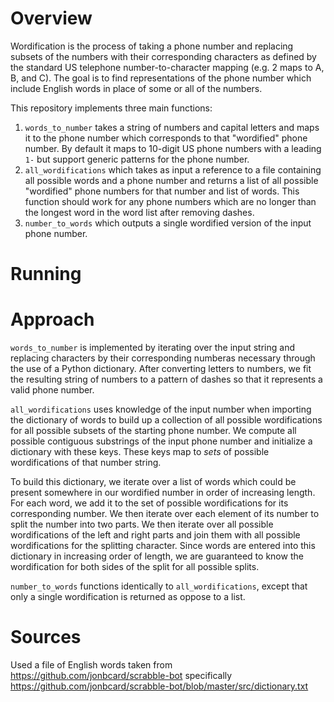 # Overview 
Wordification is the process of taking a phone number and replacing subsets of the numbers with their corresponding characters as defined by the standard US telephone number-to-character mapping (e.g. 2 maps to A, B, and C). The goal is to find representations of the phone number which include English words in place of some or all of the numbers. 

This repository implements three main functions:

1. `words_to_number` takes a string of numbers and capital letters and maps it to the phone number which corresponds to that "wordified" phone number. By default it maps to 10-digit US phone numbers with a leading `1-` but support generic patterns for the phone number.
2. `all_wordifications` which takes as input a reference to a file containing all possible words and a phone number and returns a list of all possible "wordified" phone numbers for that number and list of words. This function should work for any phone numbers which are no longer than the longest word in the word list after removing dashes.
3. `number_to_words` which outputs a single wordified version of the input phone number.

# Running

# Approach

`words_to_number` is implemented by iterating over the input string and replacing characters by their corresponding numberas necessary through the use of a Python dictionary. After converting letters to numbers, we fit the resulting string of numbers to a pattern of dashes so that it represents a valid phone number.

`all_wordifications` uses knowledge of the input number when importing the dictionary of words to build up a collection of all possible wordifications for all possible subsets of the starting phone number. We compute all possible contiguous substrings of the input phone number and initialize a dictionary with these keys. These keys map to *sets* of possible wordifications of that number string. 

To build this dictionary, we iterate over a list of words which could be present somewhere in our wordified number in order of increasing length. For each word, we add it to the set of possible wordifications for its corresponding number. We then iterate over each element of its number to split the number into two parts. We then iterate over all possible wordifications of the left and right parts and join them with all possible wordifications for the splitting character. Since words are entered into this dictionary in increasing order of length, we are guaranteed to know the wordification for both sides of the split for all possible splits.

`number_to_words` functions identically to `all_wordifications`, except that only a single wordification is returned as oppose to a list.

# Sources
Used a file of English words taken from https://github.com/jonbcard/scrabble-bot specifically https://github.com/jonbcard/scrabble-bot/blob/master/src/dictionary.txt
